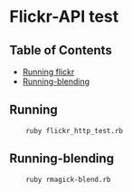 # Flickr-API test

## Table of Contents

   * [Running flickr](#running)
   * [Running-blending](#running-blending)

## Running
        ruby flickr_http_test.rb
## Running-blending
		ruby rmagick-blend.rb
		
